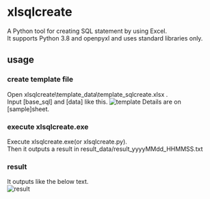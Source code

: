 # xlsqlcreate
A Python tool for creating SQL statement  by using Excel.<br>
It supports Python 3.8 and openpyxl and uses standard libraries only.

## usage
### create template file
Open xlsqlcreate\template_data\template_sqlcreate.xlsx .<br>
Input [base_sql] and [data] like this.
![template](https://user-images.githubusercontent.com/16853785/109762576-296bb400-7c34-11eb-8a1f-2d7ff6abf29b.jpg)
Details are on [sample]sheet.

### execute xlsqlcreate.exe
Execute xlsqlcreate.exe(or xlsqlcreate.py).<br>
Then it outputs a result in result_data/result_yyyyMMdd_HHMMSS.txt

### result
It outputs like the below text.<br>
![result](https://user-images.githubusercontent.com/16853785/109763078-e100c600-7c34-11eb-870f-ba82ddecda64.jpg)
